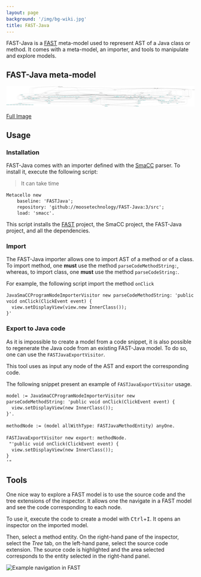```yaml
---
layout: page
background: '/img/bg-wiki.jpg'
title: FAST-Java
---
```


FAST-Java is a [FAST](FAST) meta-model used to represent AST of a Java class or method.
It comes with a meta-model, an importer, and tools to manipulate and explore models.

## FAST-Java meta-model

![FAST-Java meta-model](https://raw.githubusercontent.com/moosetechnology/FAST-JAVA/v3-doc/fast-java.svg)

[Full Image](https://raw.githubusercontent.com/moosetechnology/FAST-JAVA/v3-doc/fast-java.svg)

## Usage

### Installation

FAST-Java comes with an importer defined with the [SmaCC](https://github.com/j-brant/SmaCC) parser.
To install it, execute the following script:

> It can take time

```smalltalk
Metacello new
    baseline: 'FASTJava';
    repository: 'github://moosetechnology/FAST-Java:3/src';
    load: 'smacc'.
```

This script installs the [FAST](FAST) project, the SmaCC project, the FAST-Java project, and all the dependencies.

### Import

The FAST-Java importer allows one to import AST of a method or of a class.
To import method, one **must** use the method `parseCodeMethodString:`, whereas, to import class, one **must** use the method `parseCodeString:`.

For example, the following script import the method `onClick`

```smalltalk
JavaSmaCCProgramNodeImporterVisitor new parseCodeMethodString: 'public void onClick(ClickEvent event) {
  view.setDisplayView(view.new InnerClass());
}'
```

### Export to Java code

As it is impossible to create a model from a code snippet, it is also possible to regenerate the Java code from an existing FAST-Java model.
To do so, one can use the `FASTJavaExportVisitor`.

This tool uses as input any node of the AST and export the corresponding code.

The following snippet present an example of `FASTJavaExportVisitor` usage.

```smalltalk
model := JavaSmaCCProgramNodeImporterVisitor new parseCodeMethodString: 'public void onClick(ClickEvent event) {
  view.setDisplayView(new InnerClass());
}'.

methodNode := (model allWithType: FASTJavaMethodEntity) anyOne.

FASTJavaExportVisitor new export: methodNode.
 "'public void onClick(ClickEvent event) {
  view.setDisplayView(new InnerClass());
}
'"
```

## Tools

One nice way to explore a FAST model is to use the source code and the tree extensions of the inspector.
It allows one the navigate in a FAST model and see the code corresponding to each node.

To use it, execute the code to create a model with <kbd>Ctrl</kbd>+<kbd>I</kbd>.
It opens an inspector on the imported model.

Then, select a method entity.
On the right-hand pane of the inspector, select the *Tree* tab, on the left-hand pane, select the source code extension.
The source code is highlighted and the area selected corresponds to the entity selected in the right-hand panel.

![Example navigation in FAST](./img/navigate-fast.gif)
